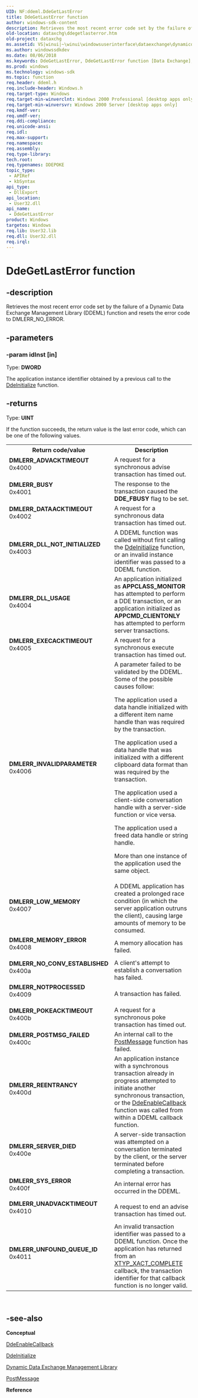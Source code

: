 ```yaml
---
UID: NF:ddeml.DdeGetLastError
title: DdeGetLastError function
author: windows-sdk-content
description: Retrieves the most recent error code set by the failure of a Dynamic Data Exchange Management Library (DDEML) function and resets the error code to DMLERR_NO_ERROR.
old-location: dataxchg\ddegetlasterror.htm
old-project: dataxchg
ms.assetid: VS|winui|~\winui\windowsuserinterface\dataexchange\dynamicdataexchangemanagementlibrary\dynamicdataexchangemanagementreference\dynamicdataexchangemanagementfunctions\ddegetlasterror.htm
ms.author: windowssdkdev
ms.date: 08/06/2018
ms.keywords: DdeGetLastError, DdeGetLastError function [Data Exchange], _win32_DdeGetLastError, _win32_ddegetlasterror_cpp, dataxchg.ddegetlasterror, ddeml/DdeGetLastError, winui._win32_ddegetlasterror
ms.prod: windows
ms.technology: windows-sdk
ms.topic: function
req.header: ddeml.h
req.include-header: Windows.h
req.target-type: Windows
req.target-min-winverclnt: Windows 2000 Professional [desktop apps only]
req.target-min-winversvr: Windows 2000 Server [desktop apps only]
req.kmdf-ver: 
req.umdf-ver: 
req.ddi-compliance: 
req.unicode-ansi: 
req.idl: 
req.max-support: 
req.namespace: 
req.assembly: 
req.type-library: 
tech.root: 
req.typenames: DDEPOKE
topic_type:
 - APIRef
 - kbSyntax
api_type:
 - DllExport
api_location:
 - User32.dll
api_name:
 - DdeGetLastError
product: Windows
targetos: Windows
req.lib: User32.lib
req.dll: User32.dll
req.irql: 
---
```


# DdeGetLastError function


## -description


Retrieves the most recent error code set by the failure of a Dynamic Data Exchange Management Library (DDEML) function and resets the error code to DMLERR_NO_ERROR. 


## -parameters




### -param idInst [in]

Type: <b>DWORD</b>

The application instance identifier obtained by a previous call to the <a href="https://msdn.microsoft.com/en-us/library/ms648757(v=VS.85).aspx">DdeInitialize</a> function. 


## -returns



Type: <b>UINT</b>

If the function succeeds, the return value is the last error code, which can be one of the following values.

<table>
<tr>
<th>Return code/value</th>
<th>Description</th>
</tr>
<tr>
<td width="40%">
<dl>
<dt><b>DMLERR_ADVACKTIMEOUT</b></dt>
<dt>0x4000</dt>
</dl>
</td>
<td width="60%">
A request for a synchronous advise transaction has timed out.

</td>
</tr>
<tr>
<td width="40%">
<dl>
<dt><b>DMLERR_BUSY</b></dt>
<dt>0x4001</dt>
</dl>
</td>
<td width="60%">
The response to the transaction caused the <b>DDE_FBUSY</b> flag to be set.

</td>
</tr>
<tr>
<td width="40%">
<dl>
<dt><b>DMLERR_DATAACKTIMEOUT</b></dt>
<dt>0x4002</dt>
</dl>
</td>
<td width="60%">
A request for a synchronous data transaction has timed out.

</td>
</tr>
<tr>
<td width="40%">
<dl>
<dt><b>DMLERR_DLL_NOT_INITIALIZED</b></dt>
<dt>0x4003</dt>
</dl>
</td>
<td width="60%">
A DDEML function was called without first calling the <a href="https://msdn.microsoft.com/en-us/library/ms648757(v=VS.85).aspx">DdeInitialize</a> function, or an invalid instance identifier was passed to a DDEML function.

</td>
</tr>
<tr>
<td width="40%">
<dl>
<dt><b>DMLERR_DLL_USAGE</b></dt>
<dt>0x4004</dt>
</dl>
</td>
<td width="60%">
An application initialized as <b>APPCLASS_MONITOR</b> has attempted to perform a DDE transaction, or an application initialized as <b>APPCMD_CLIENTONLY</b> has attempted to perform server transactions.

</td>
</tr>
<tr>
<td width="40%">
<dl>
<dt><b>DMLERR_EXECACKTIMEOUT</b></dt>
<dt>0x4005</dt>
</dl>
</td>
<td width="60%">
A request for a synchronous execute transaction has timed out.

</td>
</tr>
<tr>
<td width="40%">
<dl>
<dt><b>DMLERR_INVALIDPARAMETER</b></dt>
<dt>0x4006</dt>
</dl>
</td>
<td width="60%">
A parameter failed to be validated by the DDEML. Some of the possible causes follow: 

The application used a data handle initialized with a different item name handle than was required by the transaction. 

The application used a data handle that was initialized with a different clipboard data format than was required by the transaction. 

The application used a client-side conversation handle with a server-side function or vice versa. 

The application used a freed data handle or string handle. 

More than one instance of the application used the same object.

</td>
</tr>
<tr>
<td width="40%">
<dl>
<dt><b>DMLERR_LOW_MEMORY</b></dt>
<dt>0x4007</dt>
</dl>
</td>
<td width="60%">
A DDEML application has created a prolonged race condition (in which the server application outruns the client), causing large amounts of memory to be consumed.

</td>
</tr>
<tr>
<td width="40%">
<dl>
<dt><b>DMLERR_MEMORY_ERROR</b></dt>
<dt>0x4008</dt>
</dl>
</td>
<td width="60%">
A memory allocation has failed.

</td>
</tr>
<tr>
<td width="40%">
<dl>
<dt><b>DMLERR_NO_CONV_ESTABLISHED</b></dt>
<dt>0x400a</dt>
</dl>
</td>
<td width="60%">
A client's attempt to establish a conversation has failed.

</td>
</tr>
<tr>
<td width="40%">
<dl>
<dt><b>DMLERR_NOTPROCESSED</b></dt>
<dt>0x4009</dt>
</dl>
</td>
<td width="60%">
A transaction has failed.

</td>
</tr>
<tr>
<td width="40%">
<dl>
<dt><b>DMLERR_POKEACKTIMEOUT</b></dt>
<dt>0x400b</dt>
</dl>
</td>
<td width="60%">
A request for a synchronous poke transaction has timed out.

</td>
</tr>
<tr>
<td width="40%">
<dl>
<dt><b>DMLERR_POSTMSG_FAILED</b></dt>
<dt>0x400c</dt>
</dl>
</td>
<td width="60%">
An internal call to the <a href="https://msdn.microsoft.com/en-us/library/ms644944(v=VS.85).aspx">PostMessage</a> function has failed.

</td>
</tr>
<tr>
<td width="40%">
<dl>
<dt><b>DMLERR_REENTRANCY</b></dt>
<dt>0x400d</dt>
</dl>
</td>
<td width="60%">
An application instance with a synchronous transaction already in progress attempted to initiate another synchronous transaction, or the <a href="https://msdn.microsoft.com/en-us/library/ms648751(v=VS.85).aspx">DdeEnableCallback</a> function was called from within a DDEML callback function.

</td>
</tr>
<tr>
<td width="40%">
<dl>
<dt><b>DMLERR_SERVER_DIED</b></dt>
<dt>0x400e</dt>
</dl>
</td>
<td width="60%">
A server-side transaction was attempted on a conversation terminated by the client, or the server terminated before completing a transaction.

</td>
</tr>
<tr>
<td width="40%">
<dl>
<dt><b>DMLERR_SYS_ERROR</b></dt>
<dt>0x400f</dt>
</dl>
</td>
<td width="60%">
An internal error has occurred in the DDEML.

</td>
</tr>
<tr>
<td width="40%">
<dl>
<dt><b>DMLERR_UNADVACKTIMEOUT</b></dt>
<dt>0x4010</dt>
</dl>
</td>
<td width="60%">
A request to end an advise transaction has timed out.

</td>
</tr>
<tr>
<td width="40%">
<dl>
<dt><b>DMLERR_UNFOUND_QUEUE_ID</b></dt>
<dt>0x4011</dt>
</dl>
</td>
<td width="60%">
An invalid transaction identifier was passed to a DDEML function. Once the application has returned from an <a href="https://msdn.microsoft.com/en-us/library/ms648729(v=VS.85).aspx">XTYP_XACT_COMPLETE</a> callback, the transaction identifier for that callback function is no longer valid.

</td>
</tr>
</table>
 




## -see-also




<b>Conceptual</b>



<a href="https://msdn.microsoft.com/en-us/library/ms648751(v=VS.85).aspx">DdeEnableCallback</a>



<a href="https://msdn.microsoft.com/en-us/library/ms648757(v=VS.85).aspx">DdeInitialize</a>



<a href="https://msdn.microsoft.com/en-us/library/ms648712(v=VS.85).aspx">Dynamic Data Exchange Management Library</a>



<a href="https://msdn.microsoft.com/en-us/library/ms644944(v=VS.85).aspx">PostMessage</a>



<b>Reference</b>
 

 

